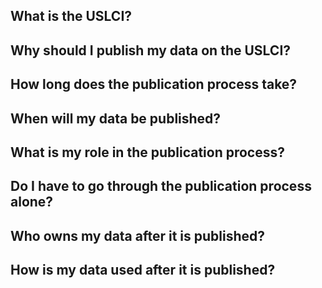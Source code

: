 ## What is the USLCI?

## Why should I publish my data on the USLCI?

## How long does the publication process take?

## When will my data be published?

## What is my role in the publication process?

## Do I have to go through the publication process alone?

## Who owns my data after it is published?

## How is my data used after it is published?
